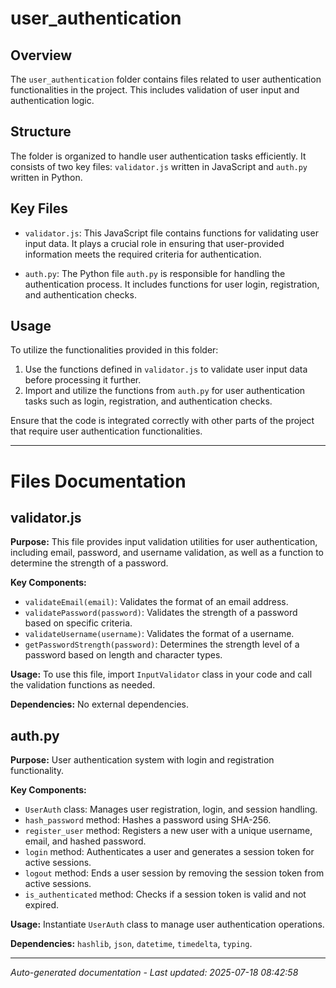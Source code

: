 # user_authentication

## Overview
The `user_authentication` folder contains files related to user authentication functionalities in the project. This includes validation of user input and authentication logic.

## Structure
The folder is organized to handle user authentication tasks efficiently. It consists of two key files: `validator.js` written in JavaScript and `auth.py` written in Python.

## Key Files
- `validator.js`: This JavaScript file contains functions for validating user input data. It plays a crucial role in ensuring that user-provided information meets the required criteria for authentication.
  
- `auth.py`: The Python file `auth.py` is responsible for handling the authentication process. It includes functions for user login, registration, and authentication checks.

## Usage
To utilize the functionalities provided in this folder:
1. Use the functions defined in `validator.js` to validate user input data before processing it further.
2. Import and utilize the functions from `auth.py` for user authentication tasks such as login, registration, and authentication checks.

Ensure that the code is integrated correctly with other parts of the project that require user authentication functionalities.

---

# Files Documentation

## validator.js

**Purpose:** This file provides input validation utilities for user authentication, including email, password, and username validation, as well as a function to determine the strength of a password.

**Key Components:**
- `validateEmail(email)`: Validates the format of an email address.
- `validatePassword(password)`: Validates the strength of a password based on specific criteria.
- `validateUsername(username)`: Validates the format of a username.
- `getPasswordStrength(password)`: Determines the strength level of a password based on length and character types.

**Usage:** To use this file, import `InputValidator` class in your code and call the validation functions as needed.

**Dependencies:** No external dependencies.

## auth.py

**Purpose:** User authentication system with login and registration functionality.

**Key Components:**
- `UserAuth` class: Manages user registration, login, and session handling.
- `hash_password` method: Hashes a password using SHA-256.
- `register_user` method: Registers a new user with a unique username, email, and hashed password.
- `login` method: Authenticates a user and generates a session token for active sessions.
- `logout` method: Ends a user session by removing the session token from active sessions.
- `is_authenticated` method: Checks if a session token is valid and not expired.

**Usage:** Instantiate `UserAuth` class to manage user authentication operations.

**Dependencies:** `hashlib`, `json`, `datetime`, `timedelta`, `typing`.

---
*Auto-generated documentation - Last updated: 2025-07-18 08:42:58*
